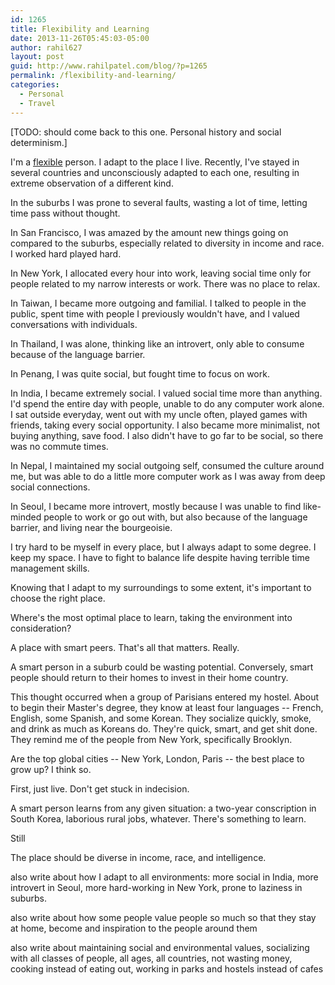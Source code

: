 ```yaml
---
id: 1265
title: Flexibility and Learning
date: 2013-11-26T05:45:03-05:00
author: rahil627
layout: post
guid: http://www.rahilpatel.com/blog/?p=1265
permalink: /flexibility-and-learning/
categories:
  - Personal
  - Travel
---
```

[TODO: should come back to this one. Personal history and social determinism.]

I'm a <a href="http://en.wikipedia.org/wiki/Adaptation#Flexibility.2C_acclimatization.2C_learning">flexible</a> person. I adapt to the place I live. Recently, I've stayed in several countries and unconsciously adapted to each one, resulting in extreme observation of a different kind.

In the suburbs I was prone to several faults, wasting a lot of time, letting time pass without thought.

In San Francisco, I was amazed by the amount new things going on compared to the suburbs, especially related to diversity in income and race. I worked hard played hard.

In New York, I allocated every hour into work, leaving social time only for people related to my narrow interests or work. There was no place to relax.

In Taiwan, I became more outgoing and familial. I talked to people in the public, spent time with people I previously wouldn't have, and I valued conversations with individuals.

In Thailand, I was alone, thinking like an introvert, only able to consume because of the language barrier.

In Penang, I was quite social, but fought time to focus on work.

In India, I became extremely social. I valued social time more than anything. I'd spend the entire day with people, unable to do any computer work alone. I sat outside everyday, went out with my uncle often, played games with friends, taking every social opportunity. I also became more minimalist, not buying anything, save food. I also didn't have to go far to be social, so there was no commute times.

In Nepal, I maintained my social outgoing self, consumed the culture around me, but was able to do a little more computer work as I was away from deep social connections.

In Seoul, I became more introvert, mostly because I was unable to find like-minded people to work or go out with, but also because of the language barrier, and living near the bourgeoisie.

I try hard to be myself in every place, but I always adapt to some degree. I keep my space. I have to fight to balance life despite having terrible time management skills.

Knowing that I adapt to my surroundings to some extent, it's important to choose the right place. 

Where's the most optimal place to learn, taking the environment into consideration?

A place with smart peers. That's all that matters. Really.

A smart person in a suburb could be wasting potential. Conversely, smart people should return to their homes to invest in their home country.



This thought occurred when a group of Parisians entered my hostel. About to begin their Master's degree, they know at least four languages -- French, English, some Spanish, and some Korean. They socialize quickly, smoke, and drink as much as Koreans do. They're quick, smart, and get shit done. They remind me of the people from New York, specifically Brooklyn.

Are the top global cities -- New York, London, Paris -- the best place to grow up? I think so.

First, just live. Don't get stuck in indecision.

A smart person learns from any given situation: a two-year conscription in South Korea, laborious rural jobs, whatever. There's something to learn.

Still

The place should be diverse in income, race, and intelligence.


also write about how I adapt to all environments: more social in India, more introvert in Seoul, more hard-working in New York, prone to laziness in suburbs.

also write about how some people value people so much so that they stay at home, become and inspiration to the people around them

also write about maintaining social and environmental values, socializing with all classes of people, all ages, all countries, not wasting money, cooking instead of eating out, working in parks and hostels instead of cafes